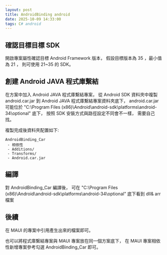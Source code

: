 ```yaml
---
layout: post
title: AndroidBinding android
date: 2025-10-09 14:33:00
tags: C# android
---
```


## 確認目標目標 SDK

開啟專案屬性確認目標 Android Framework 版本，
假設目標版本為 35 ，最小值為 21 ，
則可使用 21~35 的 SDK。

## 創建 Android JAVA 程式庫繫結

在方案中加入 Android JAVA 程式庫繫結專案，
從 Android SDK 資料夾中複製 android.car.jar 到 Android JAVA 程式庫繫結專案資料夾底下，
android.car.jar 可能位於 "C:\Program Files (x86)\Android\android-sdk\platforms\android-34\optional" 底下，
按照 SDK 安裝方式與路徑設定不同會不一樣，
需要自己找。

複製完成後資料夾配置如下:

```
AndroidBinding_Car
 - 相依性
 - Additions/
 - Transforms/
 - Android.car.jar
```

## 編譯

對 AndroidBinding_Car 編譯後，
可在 "C:\Program Files (x86)\Android\android-sdk\platforms\android-34\optional"
底下看到 dll& arr 檔案

## 後續

在 MAUI 的專案中引用產生出來的檔案即可。

也可以將程式庫繫結專案與 MAUI 專案放在同一個方案底下，
在 MAUI 專案相依性新增專案參考勾選 AndroidBinding_Car 即可。
